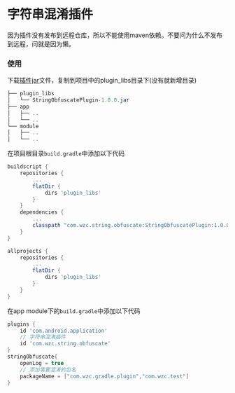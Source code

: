 # 字符串混淆插件

因为插件没有发布到远程仓库，所以不能使用maven依赖。不要问为什么不发布到远程，问就是因为懒。

### 使用

下载[插件jar](https://github.com/wuzuchang/StringObfuscatedPlugin/raw/master/plugin_libs/StringObfuscatePlugin-1.0.0.jar)文件，复制到项目中的plugin_libs目录下(没有就新增目录)

```java
├── plugin_libs
│   └── StringObfuscatePlugin-1.0.0.jar
├── app
│   ├── ..
│   └── ..
└── module
│   ├── ..
│   └── ..
```

在项目根目录`build.gradle`中添加以下代码

```groovy
buildscript {
    repositories {
        ...
        flatDir {
            dirs 'plugin_libs'
        }
    }
    dependencies {
        ...
        classpath "com.wzc.string.obfuscate:StringObfuscatePlugin:1.0.0"
    }
}

allprojects {
    repositories {
        ...
        flatDir {
            dirs 'plugin_libs'
        }
    }
}
```

在app module下的`build.gradle`中添加以下代码

```groovy
plugins {
    id 'com.android.application'
    // 字符串混淆插件
    id 'com.wzc.string.obfuscate'
}
stringObfuscate{
    openLog = true
    // 添加需要混淆的包名
    packageName = ["com.wzc.gradle.plugin","com.wzc.test"] 
}
```